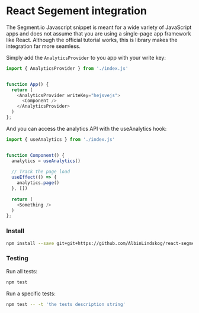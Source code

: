 # React Segement integration

The Segment.io Javascript snippet is meant for a wide variety of JavaScript apps and does not assume that you are using
a single-page app framework like React. Although the official tutorial works, this is library makes the integration far
more seamless.

Simply add the `AnalyticsProvider` to you app with your write key:
```javascript
import { AnalyticsProvider } from './index.js'


function App() {
  return (
    <AnalyticsProvider writeKey="hejsvejs">
      <Component />
    </AnalyticsProvider>
  )
};
```

And you can access the analytics API with the useAnalytics hook:
```javascript
import { useAnalytics } from './index.js'


function Component() {
  analytics = useAnalytics()
  
  // Track the page load
  useEffect(() => {
    analytics.page()
  }, [])
  
  return (
    <Something />
  )
};
```

### Install
```bash
npm install --save git+git+https://github.com/AlbinLindskog/react-segment.git
```

### Testing
Run all tests:
```bash
npm test
```
Run a specific tests:
```bash
npm test -- -t 'the tests description string'
```